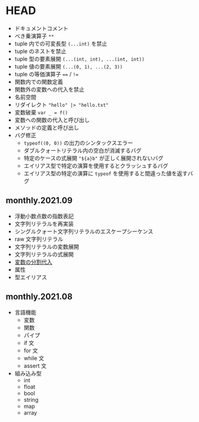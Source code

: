 HEAD
=================

- ドキュメントコメント
- べき乗演算子 `**`
- tuple 内での可変長型 `(...int)` を禁止
- tuple のネストを禁止
- tuple 型の要素展開 `(...(int, int), ...(int, int))`
- tuple 値の要素展開 `(...(0, 1), ...(2, 3))`
- tuple の等価演算子 `==` / `!=`
- 関数内での関数定義
- 関数外の変数への代入を禁止
- 名前空間
- リダイレクト `"hello" |> "hello.txt"`
- 変数破棄 `var _ = f()`
- 変数への関数の代入と呼び出し
- メソッドの定義と呼び出し
- バグ修正
    - `typeof((0, 0))` の出力のシンタックスエラー
    - ダブルクォートリテラル内の空白が消滅するバグ
    - 特定のケースの式展開 `"${a}b"` が正しく展開されないバグ
    - エイリアス型で特定の演算を使用するとクラッシュするバグ
    - エイリアス型の特定の演算に `typeof` を使用すると間違った値を返すバグ

monthly.2021.09
---------------

- 浮動小数点数の指数表記
- 文字列リテラルを再実装
- シングルクォート文字列リテラルのエスケープシーケンス
- raw 文字列リテラル
- 文字列リテラルの変数展開
- 文字列リテラルの式展開
- [変数の分割代入](https://github.com/cotowali/cotowali/blob/4b986ff95b90ce1fbbd2ea0b76480261b2058303/tests/assign_test.li#L35-L44)
- 属性
- 型エイリアス

monthly.2021.08
---------------

- 言語機能
    - 変数
    - 関数
    - パイプ
    - if 文
    - for 文
    - while 文
    - assert 文
- 組み込み型
    - int
    - float
    - bool
    - string
    - map
    - array
